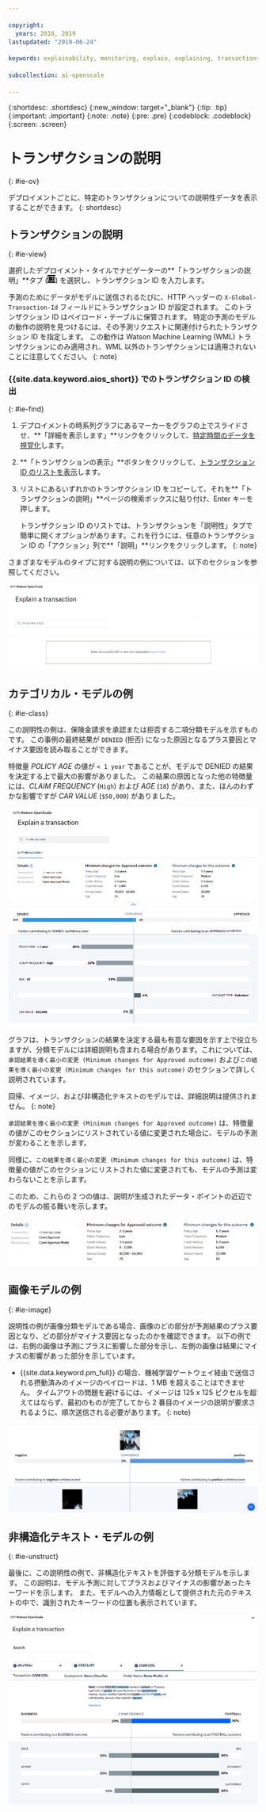 ```yaml
---

copyright:
  years: 2018, 2019
lastupdated: "2019-06-24"

keywords: explainability, monitoring, explain, explaining, transactions, transaction ID

subcollection: ai-openscale

---
```


{:shortdesc: .shortdesc}
{:new_window: target="_blank"}
{:tip: .tip}
{:important: .important}
{:note: .note}
{:pre: .pre}
{:codeblock: .codeblock}
{:screen: .screen}

# トランザクションの説明
{: #ie-ov}

デプロイメントごとに、特定のトランザクションについての説明性データを表示することができます。
{: shortdesc}

## トランザクションの説明
{: #ie-view}

選択したデプロイメント・タイルでナビゲーターの**「トランザクションの説明」**タブ (![「トランザクションの説明」タブ](images/insight-transact-tab.png)) を選択し、トランザクション ID を入力します。

予測のためにデータがモデルに送信されるたびに、HTTP ヘッダーの `X-Global-Transaction-Id` フィールドにトランザクション ID が設定されます。 このトランザクション ID はペイロード・テーブルに保管されます。 特定の予測のモデルの動作の説明を見つけるには、その予測リクエストに関連付けられたトランザクション ID を指定します。 この動作は Watson Machine Learning (WML) トランザクションにのみ適用され、WML 以外のトランザクションには適用されないことに注意してください。
{: note}

### {{site.data.keyword.aios_short}} でのトランザクション ID の検出
{: #ie-find}

1.  デプロイメントの時系列グラフにあるマーカーをグラフの上でスライドさせ、**「詳細を表示します」**リンクをクリックして、[特定時間のデータを視覚化](/docs/services/ai-openscale?topic=ai-openscale-it-ov#it-vdet)します。
1.  **「トランザクションの表示」**ボタンをクリックして、[トランザクション ID のリストを表示](/docs/services/ai-openscale?topic=ai-openscale-it-ov#it-tra)します。
1.  リストにあるいずれかのトランザクション ID をコピーして、それを**「トランザクションの説明」**ページの検索ボックスに貼り付け、Enter キーを押します。

    トランザクション ID のリストでは、トランザクションを「説明性」タブで簡単に開くオプションがあります。これを行うには、任意のトランザクション ID の「アクション」列で**「説明」**リンクをクリックします。
    {: note}

  さまざまなモデルのタイプに対する説明の例については、以下のセクションを参照してください。

  ![説明性のトランザクション ID](images/insight-explain-trans-id.png)

## カテゴリカル・モデルの例
{: #ie-class}

この説明性の例は、保険金請求を承認または拒否する二項分類モデルを示すものです。 この事例の最終結果が `DENIED` (拒否) になった原因となるプラス要因とマイナス要因を読み取ることができます。

特徴量 *POLICY AGE* の値が `< 1 year` であることが、モデルで DENIED の結果を決定する上で最大の影響がありました。 この結果の原因となった他の特徴量には、*CLAIM FREQUENCY* (`High`) および *AGE* (`18`) があり、また、ほんのわずかな影響ですが *CAR VALUE* (`$50,000`) がありました。

![説明性の二項分類](images/insight-explain-binary.png)

グラフは、トランザクションの結果を決定する最も有意な要因を示す上で役立ちますが、分類モデルには詳細説明も含まれる場合があります。これについては、`承認結果を導く最小の変更 (Minimum changes for Approved outcome)` および`この結果を導く最小の変更 (Minimum changes for this outcome)` のセクションで詳しく説明されています。

回帰、イメージ、および非構造化テキストのモデルでは、詳細説明は提供されません。
{: note}

`承認結果を導く最小の変更 (Minimum changes for Approved outcome)` は、特徴量の値がこのセクションにリストされている値に変更された場合に、モデルの予測が変わることを示します。

同様に、`この結果を導く最小の変更 (Minimum changes for this outcome)` は、特徴量の値がこのセクションにリストされた値に変更されても、モデルの予測は変わらないことを示します。

このため、これらの 2 つの値は、説明が生成されたデータ・ポイントの近辺でのモデルの振る舞いを示します。

![説明性の二項分類](images/insight-explain-binary2.png)

## 画像モデルの例
{: #ie-image}

説明性の例が画像分類モデルである場合、画像のどの部分が予測結果のプラス要因となり、どの部分がマイナス要因となったのかを確認できます。 以下の例では、右側の画像は予測にプラスに影響した部分を示し、左側の画像は結果にマイナスの影響があった部分を示しています。

- {{site.data.keyword.pm_full}} の場合、機械学習ゲートウェイ経由で送信される摂動済みのイメージのペイロードは、1 MB を超えることはできません。 タイムアウトの問題を避けるには、イメージは 125 x 125 ピクセルを超えてはならず、最初のものが完了してから 2 番目のイメージの説明が要求されるように、順次送信される必要があります。
{: note}

![説明性の画像分類](images/insight-explain-image.png)

## 非構造化テキスト・モデルの例
{: #ie-unstruct}

最後に、この説明性の例で、非構造化テキストを評価する分類モデルを示します。 この説明は、モデル予測に対してプラスおよびマイナスの影響があったキーワードを示します。 また、モデルへの入力情報として提供された元のテキストの中で、識別されたキーワードの位置も表示されています。

![説明性の画像分類](images/insight-explain-text.png)
